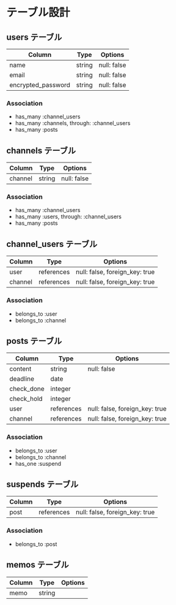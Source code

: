 # テーブル設計

## users テーブル

| Column             | Type   | Options     |
| ------------------ | ------ | ----------- |
| name               | string | null: false |
| email              | string | null: false |
| encrypted_password | string | null: false |

### Association

- has_many :channel_users
- has_many :channels, through: :channel_users
- has_many :posts

## channels テーブル

| Column  | Type   | Options     |
| ------- | ------ | ----------- |
| channel | string | null: false |

### Association

- has_many :channel_users
- has_many :users, through: :channel_users
- has_many :posts

## channel_users テーブル

| Column    | Type       | Options                        |
| --------- | ---------- | ------------------------------ |
| user      | references | null: false, foreign_key: true |
| channel   | references | null: false, foreign_key: true |

### Association

- belongs_to :user
- belongs_to :channel

## posts テーブル

| Column     | Type       | Options                        |
| ---------- | ---------- | ------------------------------ |
| content    | string     | null: false                    |
| deadline   | date       |                                |
| check_done | integer    |                                |
| check_hold | integer    |                                |
| user       | references | null: false, foreign_key: true |
| channel    | references | null: false, foreign_key: true |

### Association

- belongs_to :user
- belongs_to :channel
- has_one :suspend

## suspends テーブル

| Column | Type       | Options                        |
| ------ | ---------- | ------------------------------ |
| post   | references | null: false, foreign_key: true |

### Association

- belongs_to :post

## memos テーブル

| Column | Type   | Options |
| ------ | ------ | ------- |
| memo   | string |         |